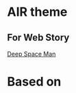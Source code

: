 # AIR theme
## For Web Story 
[Deep Space Man](https://github.com/Alternate-Media/deepspaceman)


# Based on 
